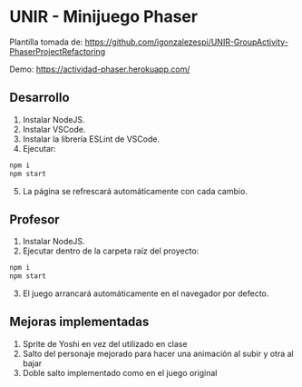 # UNIR - Minijuego Phaser 
 
Plantilla tomada de:
https://github.com/igonzalezespi/UNIR-GroupActivity-PhaserProjectRefactoring

Demo:
https://actividad-phaser.herokuapp.com/

## Desarrollo

1. Instalar NodeJS.
2. Instalar VSCode.
3. Instalar la librería ESLint de VSCode.
4. Ejecutar:
```sh
npm i
npm start
```
5. La página se refrescará automáticamente con cada cambio.

## Profesor

1. Instalar NodeJS.
2. Ejecutar dentro de la carpeta raíz del proyecto:
```sh
npm i
npm start
```
3. El juego arrancará automáticamente en el navegador por defecto.

## Mejoras implementadas

1. Sprite de Yoshi en vez del utilizado en clase
2. Salto del personaje mejorado para hacer una animación al subir y otra al bajar
3. Doble salto implementado como en el juego original